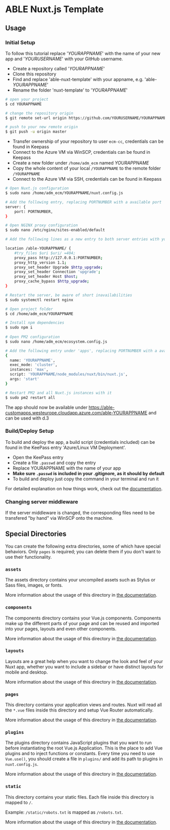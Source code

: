 # ABLE Nuxt.js Template

## Usage

### Initial Setup

To follow this tutorial replace '_YOURAPPNAME_' with the name of your new app and '_YOURUSERNAME_' with your GitHub username.

* Create a repository called '_YOURAPPNAME_'
* Clone this repository
* Find and replace 'able-nuxt-template' with your appname, e.g. 'able-_YOURAPPNAME_'
* Rename the folder 'nuxt-template' to '_YOURAPPNAME_'

```bash
# open your project
$ cd YOURAPPNAME

# change the repository origin
$ git remote set-url origin https://github.com/YOURUSERNAME/YOURAPPNAME.git

# push to your new remote origin
$ git push -u origin master
```

* Transfer ownership of your repository to user `ecm-cc`, credentials can be found in Keepass
* Connect to the Azure VM via WinSCP, credentials can be found in Keepass
* Create a new folder under `/home/adm_ecm` named _YOURAPPNAME_
* Copy the whole content of your local `/YOURAPPNAME` to the remote folder `/YOURAPPNAME`
* Connect to the Azure VM via SSH, credentials can be found in Keepass

```bash
# Open Nuxt.js configuration
$ sudo nano /home/adm_ecm/YOURAPPNAME/nuxt.config.js

# Add the following entry, replacing PORTNUMBER with a available port
server: {
    port: PORTNUMBER,
}

# Open NGINX proxy configuration
$ sudo nano /etc/nginx/sites-enabled/default

# Add the following lines as a new entry to both server entries with your chosen port

location /able-YOURAPPNAME/ {
    #try_files $uri $uri/ =404;
    proxy_pass http://127.0.0.1:PORTNUMBER;
    proxy_http_version 1.1;
    proxy_set_header Upgrade $http_upgrade;
    proxy_set_header Connection 'upgrade';
    proxy_set_header Host $host;
    proxy_cache_bypass $http_upgrade;
}

# Restart the server, be aware of short inavailabilities
$ sudo systemctl restart nginx

# Open project folder
$ cd /home/adm_ecm/YOURAPPNAME

# Install npm dependencies
$ sudo npm i
	
# Open PM2 configuration
$ sudo nano /home/adm_ecm/ecosystem.config.js

# Add the following entry under 'apps', replacing PORTNUMBER with a available port
{
  name: 'YOURAPPNAME',
  exec_mode: 'cluster',
  instances: 'max',
  script: 'YOURAPPNAME/node_modules/nuxt/bin/nuxt.js',
  args: 'start'
}

# Restart PM2 and all Nuxt.js instances with it
$ sudo pm2 restart all
```

The app should now be available under https://able-customapps.westeurope.cloudapp.azure.com/able-YOURAPPNAME and can be used with d.3

### Build/Deploy Setup
To build and deploy the app, a build script (credentials included) can be found in the KeePass entry 'Azure/Linux VM Deployment'.

* Open the KeePass entry
* Create a file `.passwd` and copy the entry
* Replace YOURAPPNAME with the name of your app
* **Make sure `.passwd` is included in your .gitignore, as it should by default**
* To build and deploy just copy the command in your terminal and run it

For detailed explanation on how things work, check out the [documentation](https://nuxtjs.org).

### Changing server middleware

If the server middleware is changed, the corresponding files need to be transfered "by hand" via WinSCP onto the machine.

## Special Directories

You can create the following extra directories, some of which have special behaviors. Only `pages` is required; you can delete them if you don't want to use their functionality.

### `assets`

The assets directory contains your uncompiled assets such as Stylus or Sass files, images, or fonts.

More information about the usage of this directory in [the documentation](https://nuxtjs.org/docs/2.x/directory-structure/assets).

### `components`

The components directory contains your Vue.js components. Components make up the different parts of your page and can be reused and imported into your pages, layouts and even other components.

More information about the usage of this directory in [the documentation](https://nuxtjs.org/docs/2.x/directory-structure/components).

### `layouts`

Layouts are a great help when you want to change the look and feel of your Nuxt app, whether you want to include a sidebar or have distinct layouts for mobile and desktop.

More information about the usage of this directory in [the documentation](https://nuxtjs.org/docs/2.x/directory-structure/layouts).


### `pages`

This directory contains your application views and routes. Nuxt will read all the `*.vue` files inside this directory and setup Vue Router automatically.

More information about the usage of this directory in [the documentation](https://nuxtjs.org/docs/2.x/get-started/routing).

### `plugins`

The plugins directory contains JavaScript plugins that you want to run before instantiating the root Vue.js Application. This is the place to add Vue plugins and to inject functions or constants. Every time you need to use `Vue.use()`, you should create a file in `plugins/` and add its path to plugins in `nuxt.config.js`.

More information about the usage of this directory in [the documentation](https://nuxtjs.org/docs/2.x/directory-structure/plugins).

### `static`

This directory contains your static files. Each file inside this directory is mapped to `/`.

Example: `/static/robots.txt` is mapped as `/robots.txt`.

More information about the usage of this directory in [the documentation](https://nuxtjs.org/docs/2.x/directory-structure/static).
